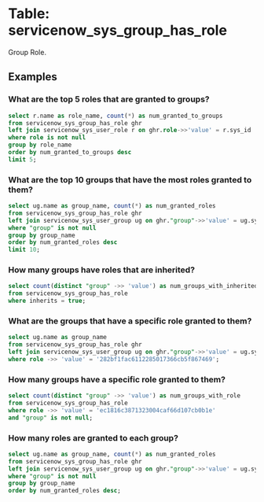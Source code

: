 # Table: servicenow_sys_group_has_role

Group Role.

## Examples

### What are the top 5 roles that are granted to groups?

```sql
select r.name as role_name, count(*) as num_granted_to_groups
from servicenow_sys_group_has_role ghr
left join servicenow_sys_user_role r on ghr.role->>'value' = r.sys_id
where role is not null
group by role_name
order by num_granted_to_groups desc
limit 5;
```

### What are the top 10 groups that have the most roles granted to them?

```sql
select ug.name as group_name, count(*) as num_granted_roles
from servicenow_sys_group_has_role ghr
left join servicenow_sys_user_group ug on ghr."group"->>'value' = ug.sys_id
where "group" is not null
group by group_name
order by num_granted_roles desc
limit 10;
```

### How many groups have roles that are inherited?

```sql
select count(distinct "group" ->> 'value') as num_groups_with_inherited_roles
from servicenow_sys_group_has_role
where inherits = true;
```

### What are the groups that have a specific role granted to them?

```sql
select ug.name as group_name
from servicenow_sys_group_has_role ghr
left join servicenow_sys_user_group ug on ghr."group"->>'value' = ug.sys_id
where role ->> 'value' = '282bf1fac6112285017366cb5f867469';
```

### How many groups have a specific role granted to them?

```sql
select count(distinct "group" ->> 'value') as num_groups_with_role
from servicenow_sys_group_has_role
where role ->> 'value' = 'ec1816c3871323004caf66d107cb0b1e'
and "group" is not null;
```

### How many roles are granted to each group?

```sql
select ug.name as group_name, count(*) as num_granted_roles
from servicenow_sys_group_has_role ghr
left join servicenow_sys_user_group ug on ghr."group"->>'value' = ug.sys_id
where "group" is not null
group by group_name
order by num_granted_roles desc;
```
